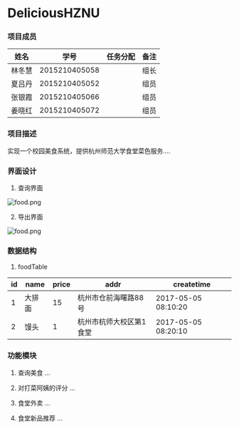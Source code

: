 # DeliciousHZNU

### 项目成员

|    姓名    |         学号           |   任务分配   |   备注   |
|-----------|------------------------|-------------|----------|
|   林冬慧   |     2015210405058      |             |   组长   |
|   夏吕丹   |     2015210405052      |             |   组员   |
|   张银霞   |     2015210405066      |             |   组员   |
|   姜晓红   |     2015210405072      |             |   组员   |

### 项目描述

实现一个校园美食系统，提供杭州师范大学食堂菜色服务....

### 界面设计
1. 查询界面

![food.png](food.png)

2. 导出界面

![food.png](food.png)

### 数据结构
1. foodTable

| id | name   | price | addr                    | createtime          |
|----|--------|-------|-------------------------|---------------------|
| 1  | 大排面 | 15    | 杭州市仓前海曙路88号    | 2017-05-05 08:10:20 |
| 2  | 馒头   | 1     | 杭州市杭师大校区第1食堂 | 2017-05-05 08:20:10 |


### 功能模块

1. 查询美食
...

2. 对打菜阿姨的评分
...

3. 食堂外卖
...

4. 食堂新品推荐
...
